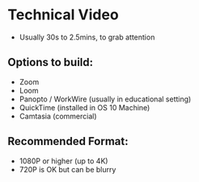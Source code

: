 # Technical Video
* Usually 30s to 2.5mins, to grab attention

## Options to build:
* Zoom
* Loom
* Panopto / WorkWire (usually in educational setting)
* QuickTime (installed in OS 10 Machine)
* Camtasia (commercial)

## Recommended Format:
* 1080P or higher (up to 4K)
* 720P is OK but can be blurry